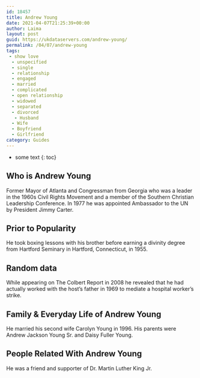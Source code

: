 ```yaml
---
id: 18457
title: Andrew Young
date: 2021-04-07T21:25:39+00:00
author: Laima
layout: post
guid: https://ukdataservers.com/andrew-young/
permalink: /04/07/andrew-young
tags:
 - show love
  - unspecified
  - single
  - relationship
  - engaged
  - married
  - complicated
  - open relationship
  - widowed
  - separated
  - divorced
   - Husband
  - Wife
  - Boyfriend
  - Girlfriend
category: Guides
---
```


* some text
{: toc}


## Who is Andrew Young
                  
                  
                  
Former Mayor of Atlanta and Congressman from Georgia who was a leader in the 1960s Civil Rights Movement and a member of the Southern Christian Leadership Conference. In 1977 he was appointed Ambassador to the UN by President Jimmy Carter.
                  
              
            
              
            
                
                
                
## Prior to Popularity
                  
                  
                  
He took boxing lessons with his brother before earning a divinity degree from Hartford Seminary in Hartford, Connecticut, in 1955.
                  
              
            
              
            
                
                
                
## Random data
                  
                  
                  
While appearing on The Colbert Report in 2008 he revealed that he had actually worked with the host&#8217;s father in 1969 to mediate a hospital worker&#8217;s strike.
                  
              
            
              
            
                
                
                
## Family & Everyday Life of Andrew Young
                  
                  
                  
He married his second wife Carolyn Young in 1996. His parents were Andrew Jackson Young Sr. and Daisy Fuller Young.
                  
              
            
              
            
                
                
                
## People Related With Andrew Young
                  
                  
                  
He was a friend and supporter of Dr. Martin Luther King Jr.
                  
              
            
              
            
                
              
            
              
              
            
            
              
            
          
          
          